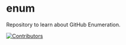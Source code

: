 # enum
Repository to learn about GitHub Enumeration.













































[![Contributors](https://img.shields.io/badge/Contributors-3-brightgreen)](https://github.com/EurydiceCorp/enum/graphs/contributors)
